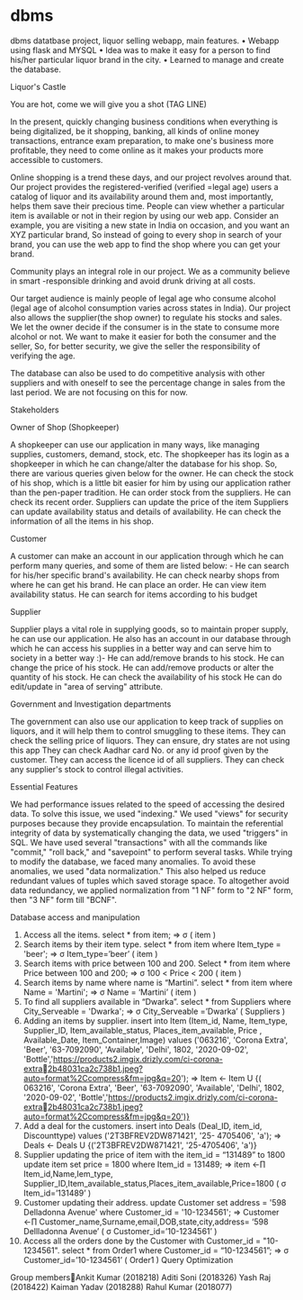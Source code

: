 # dbms
dbms datatbase project, liquor selling webapp, main features.
•	Webapp using flask and MYSQL
•	Idea was to make it easy for a person to find his/her particular liquor brand in the city.
•	Learned to manage and create the database.




Liquor's Castle

You are hot, come we will give you a shot (TAG LINE)

In the present, quickly changing business conditions when everything is 
being digitalized, be it shopping, banking, all kinds of online money 
transactions, entrance exam preparation, to make one's business more 
profitable, they need to come online as it makes your products more 
accessible to customers.

Online shopping is a trend these days, and our project revolves around 
that. Our project provides the registered-verified (verified =legal age) users 
a catalog of liquor and its availability around them and, most importantly,
helps them save their precious time. People can view whether a particular 
item is available or not in their region by using our web app.
Consider an example, you are visiting a new state in India on occasion, and 
you want an XYZ particular brand, So instead of going to every shop in 
search of your brand, you can use the web app to find the shop where you 
can get your brand.

Community plays an integral role in our project. We as a community believe in 
smart -responsible drinking and avoid drunk driving at all costs.

Our target audience is mainly people of legal age who consume alcohol (legal age of 
alcohol consumption varies across states in India). Our project also allows the 
supplier(the shop owner) to regulate his stocks and sales. We let the owner decide if 
the consumer is in the state to consume more alcohol or not. We want to make it 
easier for both the consumer and the seller, So, for better security, we give the seller 
the responsibility of verifying the age.

The database can also be used to do competitive analysis with other suppliers and 
with oneself to see the percentage change in sales from the last period. We are 
not focusing on this for now.

Stakeholders

Owner of Shop (Shopkeeper)

A shopkeeper can use our application in many ways, like managing
supplies, customers, demand, stock, etc. The shopkeeper has its login as a 
shopkeeper in which he can change/alter the database for his shop. So, 
there are various queries given below for the owner.
He can check the stock of his shop, which is a little bit easier for him by using 
our application rather than the pen-paper tradition.
He can order stock from the suppliers.
He can check its recent order.
Suppliers can update the price of the item
Suppliers can update availability status and details of availability.
He can check the information of all the items in his shop.

Customer 

A customer can make an account in our application through which he 
can perform many queries, and some of them are listed below: -
He can search for his/her specific brand's availability.
He can check nearby shops from where he can get his brand.
He can place an order.
He can view item availability status.
He can search for items according to his budget

 Supplier
 
Supplier plays a vital role in supplying goods, so to maintain proper 
supply, he can use our application. He also has an account in our 
database through which he can access his supplies in a better way and 
can serve him to society in a better way :)-
He can add/remove brands to his stock.
He can change the price of his stock.
He can add/remove products or alter the quantity of his stock.
He can check the availability of his stock
He can do edit/update in "area of serving" attribute.

Government and Investigation departments

The government can also use our application to keep track of supplies on 
liquors, and it will help them to control smuggling to these items.
They can check the selling price of liquors.
They can ensure, dry states are not using this app
They can check Aadhar card No. or any id proof given by the customer.
They can access the licence id of all suppliers.
They can check any supplier's stock to control illegal activities. 

Essential Features

We had performance issues related to the speed of accessing the desired 
data. To solve this issue, we used "indexing." We used "views" for 
security purposes because they provide encapsulation. To maintain the 
referential integrity of data by systematically changing the data, we used 
"triggers" in SQL. We have used several "transactions" with all the 
commands like "commit," "roll back," and "savepoint" to perform 
several tasks. While trying to modify the database, we faced many 
anomalies. To avoid these anomalies, we used "data normalization."
This also helped us reduce redundant values of tuples which saved 
storage space. To altogether avoid data redundancy, we applied 
normalization from "1 NF" form to "2 NF" form, then "3 NF" form till 
"BCNF". 


Database access and manipulation
1. Access all the items.
select * from item; 
=> σ ( item )
2. Search items by their item type.
select * from item where Item_type = 'beer'; 
=> σ Item_type=’beer’ ( item )
3. Search items with price between 100 and 200.
Select * from item where Price between 100 and 200; 
=> σ 100 < Price < 200 ( item )
4. Search items by name where name is “Martini”.
select * from item where Name = 'Martini'; 
=> σ Name = ‘Martini’ ( item )
5. To find all suppliers available in “Dwarka”.
select * from Suppliers where City_Serveable = 'Dwarka'; 
=> σ City_Serveable =’Dwarka’ ( Suppliers )
6. Adding an items by supplier.
insert into Item (Item_id, Name, Item_type, Supplier_ID, Item_available_status, 
Places_item_available, Price , Available_Date, Item_Container,Image) values ('063216', 'Corona 
Extra', 'Beer', '63-7092090', 'Available', 'Delhi', 1802, '2020-09-02', 
'Bottle','https://products2.imgix.drizly.com/ci-corona-extra2b48031ca2c738b1.jpeg?auto=format%2Ccompress&fm=jpg&q=20');
=> Item ← Item U {( 063216', 'Corona Extra', 'Beer', '63-7092090', 'Available', 'Delhi', 1802, 
'2020-09-02', 'Bottle','https://products2.imgix.drizly.com/ci-corona-extra2b48031ca2c738b1.jpeg?auto=format%2Ccompress&fm=jpg&q=20')}
7. Add a deal for the customers.
insert into Deals (Deal_ID, item_id, Discounttype) values ('2T3BFREV2DW871421', '25-
4705406', 'a'); 
=> Deals ← Deals U {('2T3BFREV2DW871421', '25-4705406', 'a')}
8. Supplier updating the price of item with the item_id = “131489” to 1800
update item set price = 1800 where Item_id = 131489; 
=> item ←∏ Item_id,Name,Iem_type, Supplier_ID,Item_available_status,Places_item_available,Price=1800 ( σ Item_id=’131489’ )
9. Customer updating their address.
update Customer set address = '598 Delladonna Avenue' where Customer_id = '10-1234561'; 
=> Customer ←∏ Customer_name,Surname,email,DOB,state,city,address= ‘598 Dellladonna Avenue’ ( 
σ Customer_id=’10-1234561’ )
10. Access all the orders done by the Customer with Customer_id = "10-1234561".
select * from Order1 where Customer_id = “10-1234561”;
=> σ Customer_id=’10-1234561’ ( Order1 )
Query Optimization

Group membersAnkit Kumar (2018218)
Aditi Soni (2018326)
Yash Raj (2018422)
Kaiman Yadav (2018288)
Rahul Kumar (2018077)
